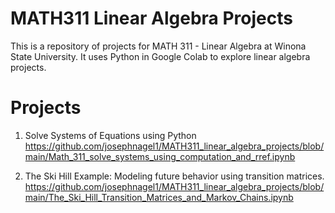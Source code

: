 # MATH311 Linear Algebra Projects
This is a repository of projects for MATH 311 - Linear Algebra at Winona State University. It uses Python in Google Colab to explore linear algebra projects.

# Projects

1. Solve Systems of Equations using Python
  https://github.com/josephnagel1/MATH311_linear_algebra_projects/blob/main/Math_311_solve_systems_using_computation_and_rref.ipynb

3. The Ski Hill Example: Modeling future behavior using transition matrices.
  https://github.com/josephnagel1/MATH311_linear_algebra_projects/blob/main/The_Ski_Hill_Transition_Matrices_and_Markov_Chains.ipynb
